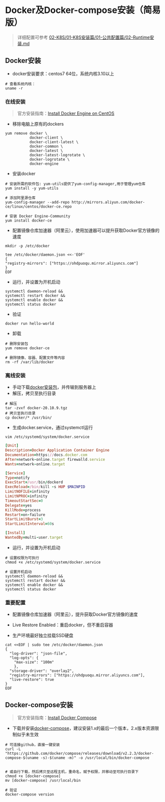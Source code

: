 # Docker及Docker-compose安装（简易版）

> 详细配置可参考 [02-K8S/01-K8S安装篇/01-公共配置篇/02-Runtime安装.md](/02-K8S/01-K8S安装篇/01-公共配置篇/02-Runtime安装.md)

## Docker安装

- docker安装要求：centos7 64位，系统内核3.10以上

```shell
# 查看系统内核：
uname -r
```

### 在线安装

> 官方安装指南：[Install Docker Engine on CentOS](https://docs.docker.com/engine/install/centos/)

- 移除电脑上原有的dockers

```
yum remove docker \
           docker-client \
           docker-client-latest \
           docker-common \
           docker-latest \
           docker-latest-logrotate \
           docker-logrotate \
           docker-engine
```

- 安装docker

```shell
# 安装所需的软件包: yum-utils提供了yum-config-manager,用于管理yum仓库
yum install -y yum-utils

# 添加阿里源仓库
yum-config-manager --add-repo http://mirrors.aliyun.com/docker-ce/linux/centos/docker-ce.repo
 
# 安装 Docker Engine-Community
yum install docker-ce
```

- 配置镜像仓库加速器（阿里云），使用加速器可以提升获取Docker官方镜像的速度

```shell
mkdir -p /etc/docker
 
tee /etc/docker/daemon.json <<-'EOF'
{
"registry-mirrors": ["https://ohdpuoqu.mirror.aliyuncs.com"]
}
EOF
```

- 运行，并设置为开机启动

```shell
systemctl daemon-reload &&
systemctl restart docker &&
systemctl enable docker &&
systemctl status docker
```

- 验证

```shell
docker run hello-world
```

- 卸载

```shell
# 删除安装包
yum remove docker-ce

# 删除镜像、容器、配置文件等内容
rm -rf /var/lib/docker
```

### 离线安装

- 手动下载[docker安装包](https://download.docker.com/linux/static/stable/x86_64/)，并传输到服务器上
- 解压，拷贝至执行目录

```shell
# 解压  
tar -zvxf docker-20.10.9.tgz
# 拷贝至执行目录  
cp docker/* /usr/bin/     
```

- 生成docker.service，通过systemctl运行

```shell
vim /etc/systemd/system/docker.service
```

```Ruby
[Unit]
Description=Docker Application Container Engine
Documentation=https://docs.docker.com
After=network-online.target firewalld.service
Wants=network-online.target

[Service]
Type=notify
ExecStart=/usr/bin/dockerd
ExecReload=/bin/kill -s HUP $MAINPID
LimitNOFILE=infinity
LimitNPROC=infinity
TimeoutStartSec=0
Delegate=yes
KillMode=process
Restart=on-failure
StartLimitBurst=3
StartLimitInterval=60s

[Install]
WantedBy=multi-user.target
```

-  运行，并设置为开机启动

```shell
# 设置权限为可执行  
chmod +x /etc/systemd/system/docker.service

# 设置开机启动  
systemctl daemon-reload &&   
systemctl restart docker &&   
systemctl enable docker &&   
systemctl status docker
```

### 重要配置

- 配置镜像仓库加速器（阿里云），提升获取Docker官方镜像的速度

- Live Restore Enabled：重启docker，但不重启容器
- 生产环境最好独立挂载SSD硬盘

```shell
cat <<EOF | sudo tee /etc/docker/daemon.json
{
  "log-driver": "json-file",
  "log-opts": {
    "max-size": "100m"
    },
  "storage-driver": "overlay2",
  "registry-mirrors": ["https://ohdpuoqu.mirror.aliyuncs.com"],
  "live-restore": true
}
EOF
```

## Docker-compose安装

> 官方安装指南：[Install Docker Compose](https://docs.docker.com/compose/install/)

- 下载并安装[docker-compose](https://github.com/docker/compose/releases/)，建议安装1.x的最后一个版本，2.x版本资源限制似乎未生效

```shell
# 可连接github，直接一键安装
curl -L "https://github.com/docker/compose/releases/download/v2.2.3/docker-compose-$(uname -s)-$(uname -m)" -o /usr/local/bin/docker-compose


# 或自行下载，然后拷贝至远程主机，重命名，赋予权限，并移动至可执行目录下
chmod +x [docker-compose]
mv [docker-compose] /usr/local/bin

# 验证
docker-compose version
```